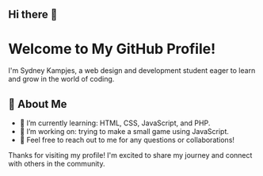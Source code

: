 ## Hi there 👋
# Welcome to My GitHub Profile!

I'm Sydney Kampjes, a web design and development student eager to learn and grow in the world of coding.

## 🌟 About Me

- 🔭 I’m currently learning: HTML, CSS, JavaScript, and PHP. 
- 🌱 I’m working on: trying to make a small game using JavaScript.
- 💬 Feel free to reach out to me for any questions or collaborations!

Thanks for visiting my profile! I'm excited to share my journey and connect with others in the community. 


<!--
**sydneykamp/sydneykamp** is a ✨ _special_ ✨ repository because its `README.md` (this file) appears on your GitHub profile.

Here are some ideas to get you started:

- 🔭 I’m currently working on ...
- 🌱 I’m currently learning ...
- 👯 I’m looking to collaborate on ...
- 🤔 I’m looking for help with ...
- 💬 Ask me about ...
- 📫 How to reach me: ...
- 😄 Pronouns: ...
- ⚡ Fun fact: ...
-->
